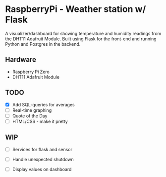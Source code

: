 # RaspberryPi - Weather station w/ Flask
A visualizer/dashboard for showing temperature and humidity readings from the DHT11 Adafruit Module.
Built using Flask for the front-end and running Python and Postgres in the backend.

## Hardware
- Raspberry Pi Zero 
- DHT11 Adafruit Module

## TODO
- [X] Add SQL-queries for averages
- [ ] Real-time graphing
- [ ] Quote of the Day
- [ ] HTML/CSS - make it pretty

## WIP
- [ ] Services for flask and sensor
- [ ] Handle unexpected shutdown
- [ ] Display values on dashboard

